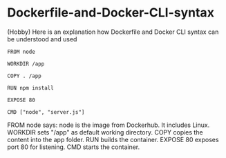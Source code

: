 # Dockerfile-and-Docker-CLI-syntax
(Hobby) Here is an explanation how Dockerfile and Docker CLI syntax can be understood and used

```
FROM node 

WORKDIR /app 

COPY . /app 

RUN npm install

EXPOSE 80 

CMD ["node", "server.js"]
```

FROM node says: node is the image from Dockerhub. It includes Linux. WORKDIR sets "/app" as default working directory. COPY copies the content into the app 
folder. RUN builds the container. EXPOSE 80 exposes port 80 for listening. CMD starts the container. 

